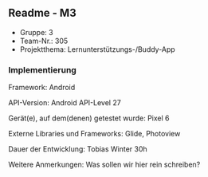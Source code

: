 ## Readme - M3

* Gruppe:	3
* Team-Nr.:	305
* Projektthema:	Lernunterstützungs-/Buddy-App

### Implementierung

Framework:	Android 

API-Version:	Android API-Level 27

Gerät(e), auf dem(denen) getestet wurde:
Pixel 6

Externe Libraries und Frameworks:
Glide, Photoview

Dauer der Entwicklung:
Tobias Winter 30h

Weitere Anmerkungen:
Was sollen wir hier rein schreiben?
